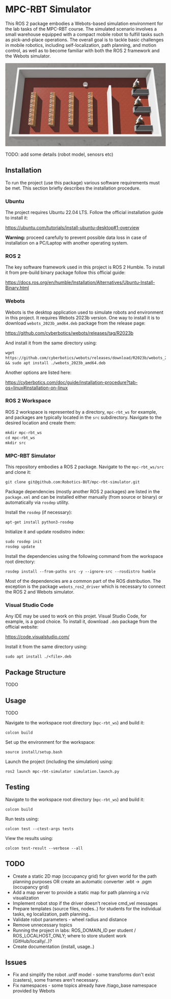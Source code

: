 # MPC-RBT Simulator

This ROS 2 package embodies a Webots-based simulation environment for the lab tasks of the MPC-RBT course. The simulated scenario involves a small warehouse equipped with a compact mobile robot to fulfill tasks such as pick-and-place operations. The overall goal is to tackle basic challenges in mobile robotics, including self-localization, path planning, and motion control, as well as to become familiar with both the ROS 2 framework and the Webots simulator.

![The simulated warehouse](media/warehouse.jpg)

TODO: add some details (robot model, senosrs etc)

## Installation

To run the project (use this package) various software requirements must be met. This section briefly describes the installation procedure.

### Ubuntu

The project requires Ubuntu 22.04 LTS. Follow the official installation guide to install it:

https://ubuntu.com/tutorials/install-ubuntu-desktop#1-overview

**Warning:** proceed carefully to prevent possible data loss in case of installation on a PC/Laptop with another operating system. 

### ROS 2

The key software framework used in this project is ROS 2 Humble. To install it from pre-build binary package follow this official guide:

https://docs.ros.org/en/humble/Installation/Alternatives/Ubuntu-Install-Binary.html

### Webots

Webots is the desktop application used to simulate robots and environment in this project. It requires Webots 2023b version. One way to install it is to download `webots_2023b_amd64.deb` package from the release page:

https://github.com/cyberbotics/webots/releases/tag/R2023b

And install it from the same directory using:

```
wget https://github.com/cyberbotics/webots/releases/download/R2023b/webots_2023b_amd64.deb && sudo apt install ./webots_2023b_amd64.deb
```

Another options are listed here:

https://cyberbotics.com/doc/guide/installation-procedure?tab-os=linux#installation-on-linux

### ROS 2 Workspace

ROS 2 workspace is represented by a directory, `mpc-rbt_ws` for example, and packages are typically located in the `src` subdirectory. Navigate to the desired location and create them:

```
mkdir mpc-rbt_ws
cd mpc-rbt_ws
mkdir src
```

### MPC-RBT Simulator

This repository embodies a ROS 2 package. Navigate to the `mpc-rbt_ws/src` and clone it:

```
git clone git@github.com:Robotics-BUT/mpc-rbt-simulator.git
```

Package dependencies (mostly another ROS 2 packages) are listed in the `package.xml` and can be installed either manually (from source or binary) or automatically via `rosdep` utility.

Install the `rosdep` (if necessary):

```
apt-get install python3-rosdep
```

Initialize it and update rosdistro index:

```
sudo rosdep init
rosdep update
```

Install the dependencies using the following command from the workspace root directory:

```
rosdep install --from-paths src -y --ignore-src --rosdistro humble
```

Most of the dependencies are a common part of the ROS distribution. The exception is the package `webots_ros2_driver` which is necessary to connect the ROS 2 and Webots simulator.


### Visual Studio Code

Any IDE may be used to work on this projet. Visual Studio Code, for example, is a good choice. To install it, download `.deb` package from the official website:

https://code.visualstudio.com/

Install it from the same directory using:

```
sudo apt install ./<file>.deb
```


## Package Structure

TODO

## Usage

TODO

Navigate to the workspace root directory (`mpc-rbt_ws`) and build it:

```
colcon build
```

Set up the environment for the workspace:

```
source install/setup.bash
```

Launch the project (including the simulation) using:

```
ros2 launch mpc-rbt-simulator simulation.launch.py
```

## Testing

Navigate to the workspace root directory (`mpc-rbt_ws`) and build it:

```
colcon build
```

Run tests using:

```
colcon test --ctest-args tests
```

View the results using:
```
colcon test-result --verbose --all
```

## TODO

- Create a static 2D map (occupancy grid) for given world for the path planning purposes OR create an automatic converter .wbt -> .pgm (occupancy grid)
- Add a map server to provide a static map for path planning a rviz visualization
- Implement robot stop if the driver doesn't receive cmd_vel messages
- Prepare templates (source files, nodes..) for students for the individual tasks, eg localization, path planning..
- Validate robot parameters - wheel radius and distance
- Remove unnecessary topics
- Running the project in labs: ROS_DOMAIN_ID per student / ROS_LOCALHOST_ONLY; where to store student work (GitHub/locally/..)?
- Create documentation (install, usage..)

## Issues

- Fix and simplify the robot .urdf model - some transforms don't exist (casters), some frames aren't necessary.
- Fix namespaces - some topics already have /tiago_base namespace provided by Webots 